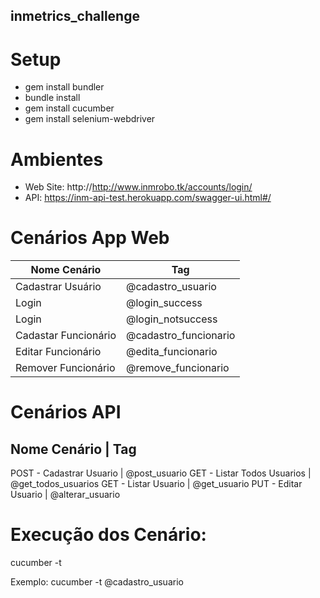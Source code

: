 ## inmetrics_challenge

# Setup
* gem install bundler
* bundle install
* gem install cucumber
* gem install selenium-webdriver

# Ambientes 
* Web Site: http://http://www.inmrobo.tk/accounts/login/
* API:  https://inm-api-test.herokuapp.com/swagger-ui.html#/

# Cenários App Web
Nome Cenário 		    | 	Tag
------------------- | -------------------------
Cadastrar Usuário	  | @cadastro_usuario
Login			          | @login_success
Login			          | @login_notsuccess
Cadastar Funcionário| @cadastro_funcionario
Editar Funcionário	| @edita_funcionario
Remover Funcionário	| @remove_funcionario

# Cenários API
Nome Cenário 		| 	Tag
------------------------------------------------
POST - Cadastrar Usuario	| @post_usuario
GET - Listar Todos Usuarios	| @get_todos_usuarios
GET - Listar Usuario		| @get_usuario
PUT - Editar Usuario		| @alterar_usuario

# Execução dos Cenário:
cucumber -t <Tag> 

Exemplo: 
  cucumber -t @cadastro_usuario
